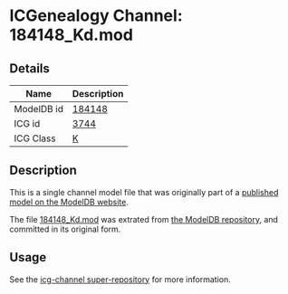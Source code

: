 # ICGenealogy Channel: 184148\_Kd.mod

## Details

Name | Description
---- | -----------
ModelDB id | [184148](http://senselab.med.yale.edu/ModelDB/ShowModel.cshtml?model=184148)
ICG id | [3744](http://icg.neurotheory.ox.ac.uk/channels/1/3744)
ICG Class | [K](http://icg.neurotheory.ox.ac.uk/channels/1)

## Description

This is a single channel model file that was originally part of a [published model on the ModelDB website](http://senselab.med.yale.edu/mModelDB/ShowModel.cshtml?model=184148).

The file [184148\_Kd.mod](184148_Kd.mod) was extrated from [the ModelDB repository](http://senselab.med.yale.edu/ModelDB/ShowModel.cshtml?model=184148), and committed in its original form.

## Usage

See the [icg-channel super-repository](https://github.com/icgenealogy/icg-channels) for more information.